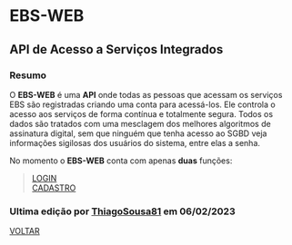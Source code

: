 # EBS-WEB
## API de Acesso a Serviços Integrados

### Resumo

O <strong>EBS-WEB</strong> é uma <strong>API</strong> onde todas as pessoas que acessam os serviços EBS são registradas criando uma conta para acessá-los. Ele controla o acesso aos serviços de forma contínua e totalmente segura. Todos os dados são tratados com uma mesclagem dos melhores algoritmos de assinatura digital, sem que ninguém que tenha acesso ao SGBD veja informações sigilosas dos usuários do sistema, entre elas a senha.

No momento o <strong>EBS-WEB</strong> conta com apenas <strong>duas</strong> funções:
> [LOGIN](https://api-ebs-web.epizy.com/login/)<br>
> [CADASTRO](https://api-ebs-web.epizy.com/singup/)

### Ultima edição por [ThiagoSousa81](https://ThiagoSousa81/) em 06/02/2023

[VOLTAR](https://github.com/EBS-Security-Systems/EBS-Docs#readme)
